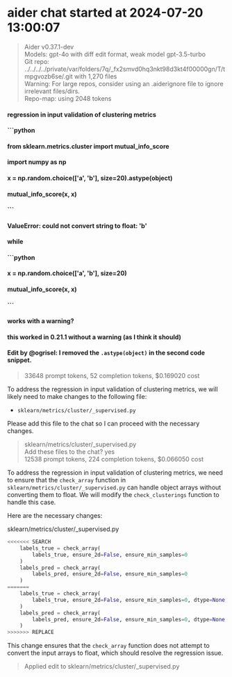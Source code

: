
# aider chat started at 2024-07-20 13:00:07

> Aider v0.37.1-dev  
> Models: gpt-4o with diff edit format, weak model gpt-3.5-turbo  
> Git repo: ../../../../private/var/folders/7q/_fx2smvd0hq3nkt98d3kt4f00000gn/T/tmpgvozb6se/.git with 1,270 files  
> Warning: For large repos, consider using an .aiderignore file to ignore irrelevant files/dirs.  
> Repo-map: using 2048 tokens  

#### regression in input validation of clustering metrics  
#### ```python  
#### from sklearn.metrics.cluster import mutual_info_score  
#### import numpy as np  
####   
#### x = np.random.choice(['a', 'b'], size=20).astype(object)  
#### mutual_info_score(x, x)  
#### ```  
#### ValueError: could not convert string to float: 'b'  
####   
#### while  
#### ```python  
#### x = np.random.choice(['a', 'b'], size=20)  
#### mutual_info_score(x, x)  
#### ```  
#### works with a warning?  
####   
#### this worked in 0.21.1 without a warning (as I think it should)  
####   
####   
#### Edit by @ogrisel: I removed the `.astype(object)` in the second code snippet.  
> 33648 prompt tokens, 52 completion tokens, $0.169020 cost  

To address the regression in input validation of clustering metrics, we will likely need to make changes to the following file:

- `sklearn/metrics/cluster/_supervised.py`

Please add this file to the chat so I can proceed with the necessary changes.

> sklearn/metrics/cluster/_supervised.py  
> Add these files to the chat? yes  
> 12538 prompt tokens, 224 completion tokens, $0.066050 cost  

To address the regression in input validation of clustering metrics, we need to ensure that the `check_array` function in `sklearn/metrics/cluster/_supervised.py` can handle object arrays without converting them to float. We will modify the `check_clusterings` function to handle this case.

Here are the necessary changes:

sklearn/metrics/cluster/_supervised.py
```python
<<<<<<< SEARCH
    labels_true = check_array(
        labels_true, ensure_2d=False, ensure_min_samples=0
    )
    labels_pred = check_array(
        labels_pred, ensure_2d=False, ensure_min_samples=0
    )
=======
    labels_true = check_array(
        labels_true, ensure_2d=False, ensure_min_samples=0, dtype=None
    )
    labels_pred = check_array(
        labels_pred, ensure_2d=False, ensure_min_samples=0, dtype=None
    )
>>>>>>> REPLACE
```

This change ensures that the `check_array` function does not attempt to convert the input arrays to float, which should resolve the regression issue.

> Applied edit to sklearn/metrics/cluster/_supervised.py  
